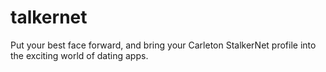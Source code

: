 # talkernet
Put your best face forward, and bring your Carleton StalkerNet profile into the exciting world of dating apps.
